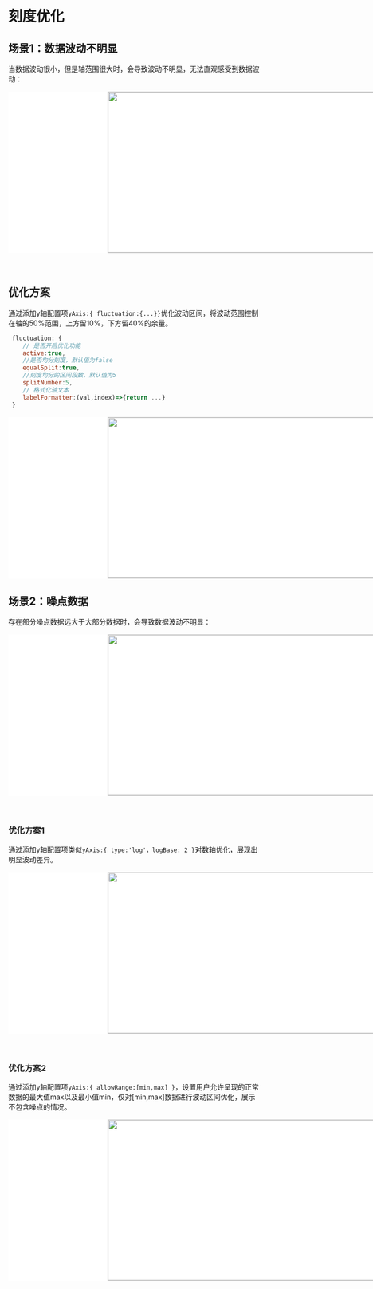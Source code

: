 # 刻度优化

## 场景1：数据波动不明显

当数据波动很小，但是轴范围很大时，会导致波动不明显，无法直观感受到数据波动：

<div class="img-warpper">
    <div class="img-container" >
        <img src="{{VITE_BASEROUTER}}./image/md/axisFluctuation.png"/>
    </div>
</div>

</br>

## 优化方案

通过添加y轴配置项`yAxis:{ fluctuation:{...}}`优化波动区间，将波动范围控制在轴的50%范围，上方留10%，下方留40%的余量。

```js
 fluctuation: {
    // 是否开启优化功能
    active:true,
    //是否均分刻度，默认值为false
    equalSplit:true,
    //刻度均分的区间段数，默认值为5
    splitNumber:5,
    // 格式化轴文本
    labelFormatter:(val,index)=>{return ...}
 }
```

<div class="img-warpper">
    <div class="img-container" >
        <img src="{{VITE_BASEROUTER}}./image/md/axisOptimization1.png"/>
    </div>
</div>

## 场景2：噪点数据

存在部分噪点数据远大于大部分数据时，会导致数据波动不明显：

<div class="img-warpper">
    <div class="img-container" >
        <img src="{{VITE_BASEROUTER}}./image/md/axisNoise.png"/>
    </div>
</div>

</br>

### 优化方案1

通过添加y轴配置项类似`yAxis:{ type:'log'，logBase: 2 }`对数轴优化，展现出明显波动差异。

<div class="img-warpper">
    <div class="img-container" >
        <img src="{{VITE_BASEROUTER}}./image/md/axisOptimization2.png"/>
    </div>
</div>

</br>

### 优化方案2  

通过添加y轴配置项`yAxis:{ allowRange:[min,max] }`，设置用户允许呈现的正常数据的最大值max以及最小值min，仅对[min,max]数据进行波动区间优化，展示不包含噪点的情况。

<div class="img-warpper">
    <div class="img-container" >
        <img src="{{VITE_BASEROUTER}}./image/md/axisOptimization3.png"/>
    </div>
</div>

</br>

<style>
    .markdown-body p{
        line-height: 24px;
    }
    .img-warpper{
        width: 1200px;
        margin: auto;
        display: flex;
        margin-top: 16px;
        margin-bottom: 16px;
        align-items: center;
        flex-direction: row;
        background-color:#ffffff;
        justify-content: space-between;
    }
    .img-container{
        width: 800px;  
        height: 322px;
        border: 1px solid #ccc;
        position: relative;
        margin: 0 auto;
        display: inline-flex;
        justify-content: center;
        align-items: center;
        flex-direction: column;
        font-size: 14px;
    }
    .img-container img{
        width: 100%;
        height: 100%;
    }
    .img-container-dark{
        background-color:#191919;
    }
</style>
